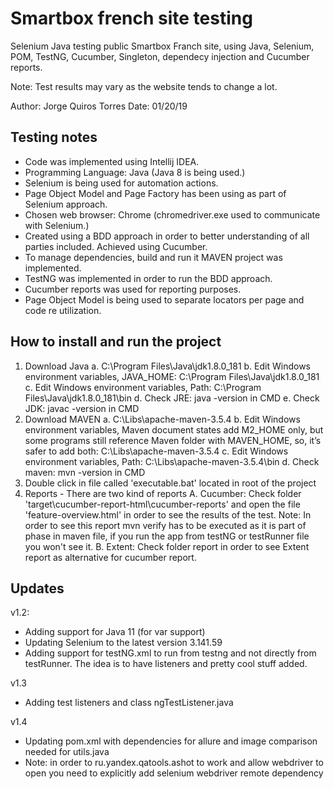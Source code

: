 Smartbox french site testing
=====================

Selenium Java testing public Smartbox Franch site, using Java, Selenium, POM, TestNG, Cucumber,
Singleton, dependecy injection and Cucumber reports.

Note: Test results may vary as the website tends to change a lot.

Author: Jorge Quiros Torres
Date: 01/20/19

Testing notes
------------
* Code was implemented using Intellij IDEA.
* Programming Language: Java (Java 8 is being used.)
* Selenium is being used for automation actions.
* Page Object Model and Page Factory has been using as part of Selenium approach.
* Chosen web browser: Chrome (chromedriver.exe used to communicate with Selenium.)
* Created using a BDD approach in order to better understanding of all parties included. Achieved using Cucumber.
* To manage dependencies, build and run it MAVEN project was implemented.
* TestNG was implemented in order to run the BDD approach.
* Cucumber reports was used for reporting purposes.
* Page Object Model is being used to separate locators per page and code re utilization.



How to install and run the project
----------------------------------
1. Download Java
    a. C:\Program Files\Java\jdk1.8.0_181
    b. Edit Windows environment variables, JAVA_HOME: C:\Program Files\Java\jdk1.8.0_181
    c. Edit Windows environment variables, Path: C:\Program Files\Java\jdk1.8.0_181\bin
    d. Check JRE: java -version in CMD
    e. Check JDK: javac -version in CMD
2. Download MAVEN
    a. C:\Libs\apache-maven-3.5.4
    b. Edit Windows environment variables, Maven document states add M2_HOME only, but some programs still reference Maven folder with
       MAVEN_HOME, so, it’s safer to add both: C:\Libs\apache-maven-3.5.4
    c. Edit Windows environment variables, Path: C:\Libs\apache-maven-3.5.4\bin
    d. Check maven: mvn -version in CMD
3. Double click in file called 'executable.bat' located in root of the project
4. Reports - There are two kind of reports
    A. Cucumber: Check folder 'target\cucumber-report-html\cucumber-reports' and open
        the file 'feature-overview.html' in order to see the results of the test. Note: In order to see
        this report mvn verify has to be executed as it is part of phase in maven file, if you run the
        app from testNG or testRunner file you won't see it.
    B. Extent: Check folder report in order to see Extent report as alternative for cucumber report.

Updates
-------
v1.2:
- Adding support for Java 11 (for var support)
- Updating Selenium to the latest version 3.141.59
- Adding support for testNG.xml to run from testng and not directly from testRunner. The idea is to have listeners
  and pretty cool stuff added.

v1.3
- Adding test listeners and class ngTestListener.java

v1.4
- Updating pom.xml with dependencies for allure and image comparison needed for utils.java
- Note: in order to ru.yandex.qatools.ashot to work and allow webdriver to open you need to
  explicitly add selenium webdriver remote dependency

